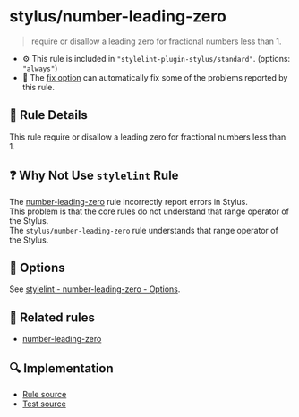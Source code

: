 # stylus/number-leading-zero

> require or disallow a leading zero for fractional numbers less than 1.

- :gear: This rule is included in `"stylelint-plugin-stylus/standard"`. (options: `"always"`)
- :wrench: The [fix option](https://stylelint.io/user-guide/usage/options#fix) can automatically fix some of the problems reported by this rule.

## :book: Rule Details

This rule require or disallow a leading zero for fractional numbers less than 1.

## :question: Why Not Use `stylelint` Rule

The [number-leading-zero] rule incorrectly report errors in Stylus.  
This problem is that the core rules do not understand that range operator of the Stylus.  
The `stylus/number-leading-zero` rule understands that range operator of the Stylus.

## :wrench: Options

See [stylelint - number-leading-zero - Options](https://stylelint.io/user-guide/rules/number-leading-zero#options).

## :couple: Related rules

- [number-leading-zero]

[number-leading-zero]: https://stylelint.io/user-guide/rules/number-leading-zero

## :mag: Implementation

- [Rule source](https://github.com/stylus/stylelint-stylus/blob/main/lib/rules/number-leading-zero.js)
- [Test source](https://github.com/stylus/stylelint-stylus/blob/main/tests/lib/rules/number-leading-zero.js)

